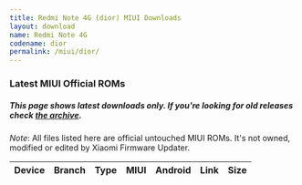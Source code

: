 ```yaml
---
title: Redmi Note 4G (dior) MIUI Downloads
layout: download
name: Redmi Note 4G
codename: dior
permalink: /miui/dior/
---
```

### Latest MIUI Official ROMs
##### This page shows latest downloads only. If you're looking for old releases check [the archive](/archive/miui/dior/).
*Note*: All files listed here are official untouched MIUI ROMs. It's not owned, modified or edited by Xiaomi Firmware Updater.

<div class="table-responsive-md" id="table-wrapper">
<table id="miui" class="compact table table-striped table-hover table-sm">
    <thead class="thead-dark">
        <tr>
            <th>Device</th>
            <th>Branch</th>
            <th>Type</th>
            <th>MIUI</th>
            <th>Android</th>
            <th>Link</th>
            <th>Size</th>
        </tr>
    </thead>
    <script>loadMiuiDownloads('dior')</script>
</table>
</div>

